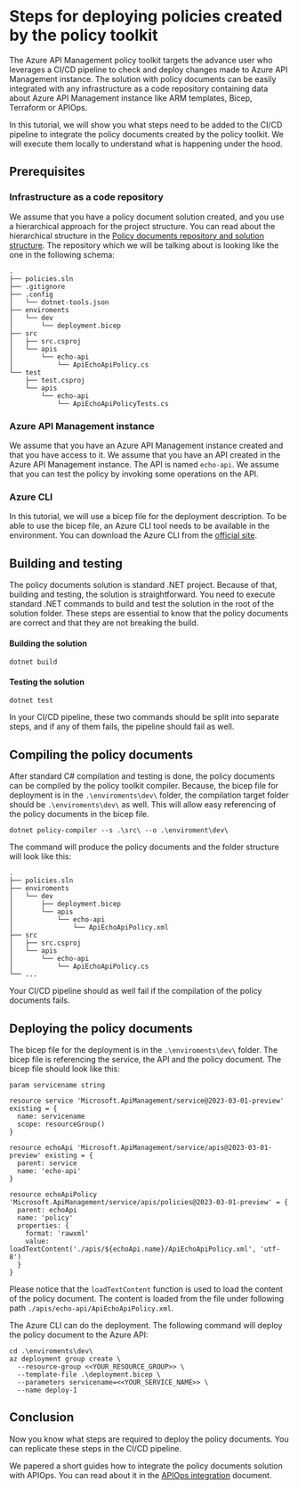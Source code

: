 # Steps for deploying policies created by the policy toolkit

The Azure API Management policy toolkit targets the advance user who leverages a CI/CD pipeline to check and deploy
changes made to Azure API Management instance.
The solution with policy documents can be easily integrated with any infrastructure as a code repository
containing data about Azure API Management instance like ARM templates, Bicep, Terraform or APIOps.

In this tutorial, we will show you what steps need to be added to the CI/CD pipeline to integrate the policy documents
created by the policy toolkit. We will execute them locally to understand what is happening under the hood.

## Prerequisites

### Infrastructure as a code repository

We assume that you have a policy document solution created, and you use a hierarchical approach for the project
structure. You can read about the hierarchical structure in
the [Policy documents repository and solution structure](./SolutionStructureRecomendation.md).
The repository which we will be talking about is looking like the one in the following schema:

```
.
├── policies.sln
├── .gitignore
├── .config
│   └── dotnet-tools.json
├── enviroments
│   └── dev
│       └── deployment.bicep
├── src
│   ├── src.csproj
│   └── apis
│       └── echo-api
│           └── ApiEchoApiPolicy.cs
└── test
    ├── test.csproj
    └── apis
        └── echo-api
            └── ApiEchoApiPolicyTests.cs
```

### Azure API Management instance

We assume that you have an Azure API Management instance created and that you have access to it. We assume that you have
an API created in the Azure API Management instance. The API is named `echo-api`. We assume that you can test the policy
by invoking some operations on the API.

### Azure CLI

In this tutorial, we will use a bicep file for the deployment description.
To be able to use the bicep file, an Azure CLI tool needs to be available in the environment.
You can download the Azure CLI from the [official site](https://docs.microsoft.com/en-us/cli/azure/install-azure-cli).

## Building and testing

The policy documents solution is standard .NET project.
Because of that, building and testing, the solution is straightforward.
You need to execute standard .NET commands to build and test the solution in the root of the solution folder.
These steps are essential to know that the policy documents are correct and that they are not breaking the build.

#### Building the solution

```shell
dotnet build
```

#### Testing the solution

```shell
dotnet test
```

In your CI/CD pipeline,
these two commands should be split into separate steps, and if any of them fails, the pipeline should fail as well.

## Compiling the policy documents

After standard C# compilation and testing is done, the policy documents can be compiled by the policy toolkit compiler.
Because, the bicep file for deployment is in the `.\enviroments\dev\` folder, the compilation target folder should be
`.\enviroments\dev\` as well. This will allow easy referencing of the policy documents in the bicep file.

```shell
dotnet policy-compiler --s .\src\ --o .\enviroment\dev\
```

The command will produce the policy documents and the folder structure will look like this:

```
.
├── policies.sln
├── enviroments
│   └── dev
│       ├── deployment.bicep
│       └── apis
│           └── echo-api
│               └── ApiEchoApiPolicy.xml
├── src
│   ├── src.csproj
│   └── apis
│       └── echo-api
│           └── ApiEchoApiPolicy.cs
└── ...
```

Your CI/CD pipeline should as well fail if the compilation of the policy documents fails.

## Deploying the policy documents

The bicep file for the deployment is in the `.\enviroments\dev\` folder.
The bicep file is referencing the service, the API and the policy document.
The bicep file should look like this:

```bicep
param servicename string

resource service 'Microsoft.ApiManagement/service@2023-03-01-preview' existing = {
  name: servicename
  scope: resourceGroup()
}

resource echoApi 'Microsoft.ApiManagement/service/apis@2023-03-01-preview' existing = {
  parent: service
  name: 'echo-api'
}

resource echoApiPolicy 'Microsoft.ApiManagement/service/apis/policies@2023-03-01-preview' = {
  parent: echoApi
  name: 'policy'
  properties: {
    format: 'rawxml'
    value: loadTextContent('./apis/${echoApi.name}/ApiEchoApiPolicy.xml', 'utf-8')
  }
}
```

Please notice that the `loadTextContent` function is used to load the content of the policy document. The content is
loaded from the file under following path `./apis/echo-api/ApiEchoApiPolicy.xml`.

The Azure CLI can do the deployment. The following command will deploy the policy document to the Azure API:

```shell
cd .\enviroments\dev\
az deployment group create \
  --resource-group <<YOUR_RESOURCE_GROUP>> \
  --template-file .\deployment.bicep \
  --parameters servicename=<<YOUR_SERVICE_NAME>> \
  --name deploy-1
```

## Conclusion

Now you know what steps are required to deploy the policy documents.
You can replicate these steps in the CI/CD pipeline.

We papered a short guides how to integrate the policy documents solution with APIOps.
You can read about it in the [APIOps integration](./IntegratePolicySolutionWithApiOps.md) document.

